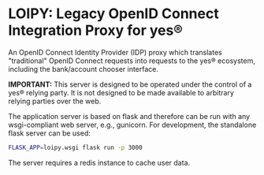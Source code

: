 # LOIPY: Legacy OpenID Connect Integration Proxy for yes®

An OpenID Connect Identity Provider (IDP) proxy which translates "traditional" OpenID Connect requests into requests to the yes® ecosystem, including the bank/account chooser interface.

**IMPORTANT:** This server is designed to be operated under the control of a yes® relying party. It is not designed to be made available to arbitrary relying parties over the web. 

The application server is based on flask and therefore can be run with any wsgi-compliant web server, e.g., gunicorn. For development, the standalone flask server can be used:
```bash
FLASK_APP=loipy.wsgi flask run -p 3000
```

The server requires a redis instance to cache user data.

